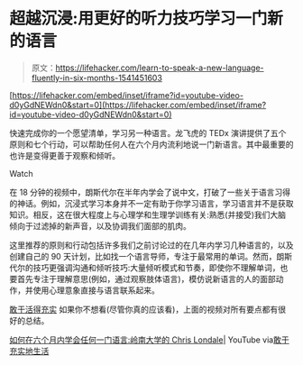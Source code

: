 # 超越沉浸:用更好的听力技巧学习一门新的语言

> 原文：<https://lifehacker.com/learn-to-speak-a-new-language-fluently-in-six-months-1541451603>

 [https://lifehacker.com/embed/inset/iframe?id=youtube-video-d0yGdNEWdn0&start=0](https://lifehacker.com/embed/inset/iframe?id=youtube-video-d0yGdNEWdn0&start=0) 

快速完成你的一个愿望清单，学习另一种语言。龙飞虎的 TEDx 演讲提供了五个原则和七个行动，可以帮助任何人在六个月内流利地说一门新语言。其中最重要的也许是变得更善于观察和倾听。

Watch

在 18 分钟的视频中，朗斯代尔在半年内学会了说中文，打破了一些关于语言习得的神话。例如，沉浸式学习本身并不一定有助于你学习语言，学习语言并不是获取知识。相反，这在很大程度上与心理学和生理学训练有关:熟悉(并接受)我们大脑倾向于过滤掉的新声音，以及协调我们面部的肌肉。

这里推荐的原则和行动包括许多我们之前讨论过的在几年内学习几种语言的，以及创建自己的 90 天计划，比如找一个语言导师，专注于最常用的单词。然而，朗斯代尔的技巧更强调沟通和倾听技巧:大量倾听模式和节奏，即使你不理解单词，也要首先专注于理解意思(例如，通过观察肢体语言)，模仿说新语言的人的面部动作，并使用心理意象直接与语言联系起来。

[敢于活得充实](http://daringtolivefully.com/how-to-learn-a-new-language) 如果你不想看(尽管你真的应该看)，上面的视频对所有要点都有很好的总结。

[如何在六个月内学会任何一门语言:岭南大学的 Chris Londale](https://www.youtube.com/watch?v=d0yGdNEWdn0)| YouTube via[敢于充实地生活](http://daringtolivefully.com/how-to-learn-a-new-language)